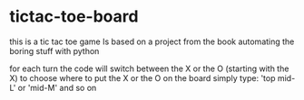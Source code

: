 # tictac-toe-board

this is a tic tac toe game 
Is based on a project from the book automating the boring stuff with python

for each turn the code will switch between the X or the O (starting with the X)
to choose where to put the X or the O on the board simply type: 'top mid-L' or 'mid-M' and so on

